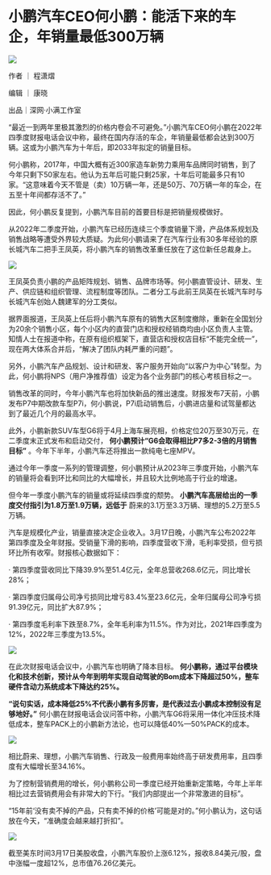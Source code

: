 # 小鹏汽车CEO何小鹏：能活下来的车企，年销量最低300万辆

![](https://inews.gtimg.com/news_bt/OQ2Rjo-56wuSu3nPLG3rsA2wXuHJzCXEu__HPZq8lNJvoAA/1000)

作者 ｜ 程潇熠

编辑 ｜ 康晓

出品｜深网·小满工作室

“最近一到两年里极其激烈的价格内卷会不可避免。”小鹏汽车CEO何小鹏在2022年四季度财报电话会议中称，最终在国内存活的车企，年销量最低都会达到300万辆。这或为小鹏汽车为十年后，即2033年拟定的销量目标。

何小鹏称，2017年，中国大概有近300家造车新势力乘用车品牌同时销售，到了今年只剩下50家左右。他认为五年后可能只剩25家，十年后可能最多只有10家。“这意味着今天不管是（卖）10万辆一年，还是50万、70万辆一年的车企，在五至十年间都存活不了。”

因此，何小鹏反复提到，小鹏汽车目前的首要目标是把销量规模做好。

从2022年二季度开始，小鹏汽车已经历连续三个季度销量下滑，产品体系规划及销售战略等遭受外界较大质疑。为此何小鹏请来了在汽车行业有30多年经验的原长城汽车二把手王凤英，将小鹏汽车的销售改革重任放在了这位新任总裁身上。

![](https://inews.gtimg.com/news_bt/OHj1uGNq5VTQ76OvcxclokPjpxk_ZJ6ynMPTAgVCKWGsIAA/1000)

王凤英负责小鹏的产品矩阵规划、销售、品牌市场等。何小鹏直管设计、研发、生产、供应链和组织管理、流程制度等团队。二者分工与此前王凤英在长城汽车时与长城汽车创始人魏建军的分工类似。

据界面报道，王凤英上任后将小鹏汽车原有的销售大区制度撤除，重新在全国划分为20余个销售小区，每个小区内的直营门店和授权经销商均由小区负责人主管。知情人士在报道中称，在原有组织框架下，直营店和授权店目标“不能完全统一”，现在两大体系合并后，“解决了团队内耗严重的问题”。

另外，小鹏汽车产品规划、设计和研发、客户服务开始向“以客户为中心”转型。为此，何小鹏将NPS（用户净推荐值）设定为各个业务部门的核心考核目标之一。

销售改革的同时，今年小鹏汽车也将加快新品的推出速度。财报发布7天前，小鹏发布P7中期改款车型P7i，何小鹏说，P7i启动销售后，小鹏进店量和试驾量都达到了最近几个月的最高水平。

此外，小鹏新款SUV车型G6将于4月上海车展亮相，价格定位20万至30万元，在二季度末正式发布和启动交付，
**何小鹏预计“G6会取得相比P7多2-3倍的月销售目标”** 。今年下半年，小鹏汽车还将推出一款纯电七座MPV。

通过今年一季度一系列的管理调整，何小鹏预计从2023年三季度开始，小鹏汽车的销量将会看到环比和同比的大幅增长，并且较大比例地高于行业的增速。

但今年一季度小鹏汽车的销量或将延续四季度的颓势。 **小鹏汽车高层给出的一季度交付指引为1.8万至1.9万辆，远低于**
蔚来的3.1万至3.3万辆、理想的5.2万至5.5万辆。

汽车是规模化产业，销量直接决定企业收入。3月17日晚，小鹏汽车公布2022年第四季度及全年财报。受销量下滑的影响，四季度营收下滑，毛利率受损，但亏损环比所有收窄。财报核心数据如下：

· 第四季度营收同比下降39.9%至51.4亿元，全年总营收268.6亿元，同比增长28%；

· 第四季度归属母公司净亏损同比增亏83.4%至23.6亿元，全年归属母公司净亏损91.39亿元，同比扩大87.9%；

· 第四季度毛利率下跌至8.7%，全年毛利率为11.5%。作为对比，2021年四季度为12%，2022年三季度为13.5%。

![](https://inews.gtimg.com/news_bt/ONzMG1f48nSMYrCOExwk4w689k8Mx0Lxo8ASRxdTFAkBQAA/1000)

在此次财报电话会议中，小鹏汽车也明确了降本目标。
**何小鹏称，通过平台模块化和技术创新，预计从今年到明年实现自动驾驶的Bom成本下降超过50%，整车硬件含动力系统成本下降达约25%。**

**“说句实话，成本降低25%不代表小鹏有多厉害，是代表过去小鹏成本控制没有足够地好。”**
何小鹏在财报电话会议问答中称，小鹏汽车G6将采用一体化冲压技术降低成本，整车PACK上的小鹏新方法论，也可以降低40%—50%PACK的成本。

![](https://inews.gtimg.com/news_bt/ObgDjHUe47V3VdqiMLgFiUk7QksdjMBkAf3o8zBOuQ9QIAA/1000)

相比蔚来、理想，小鹏汽车销售、行政及一般费用率始终高于研发费用率，且四季度有大幅增长至34.16%。

为了控制营销费用的增长，何小鹏称公司一季度已经开始重新定策略，今年上半年相比过去营销费用会有非常大的下行。“我们内部提出一个非常激进的目标”。

“15年前‘没有卖不掉的产品，只有卖不掉的价格’可能是对的。”何小鹏认为，这句话放在今天，“准确度会越来越打折扣”。

![](https://inews.gtimg.com/news_bt/Ow6M7TpWRjjrFCu4a3yDPhLPnB24jt5A0xEcnRtVDnxl0AA/1000)

截至美东时间3月17日美股收盘，小鹏汽车股价上涨6.12%，报收8.84美元/股，盘中涨幅一度超12%，总市值76.26亿美元。


